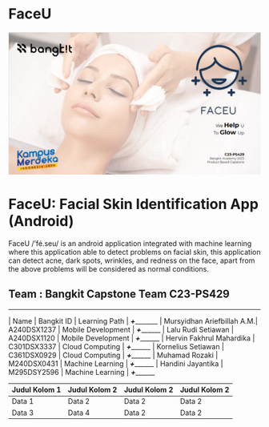 # FaceU

![alt text](https://github.com/dannriev/FaceU/blob/master/FaceU%20background.png?raw=true)

# FaceU: Facial Skin Identification App (Android)
FaceU /’fé.seu/ is an android application integrated with machine learning where this application able to detect problems on facial skin, this application can detect acne, dark spots, wrinkles, and redness on the face, apart from the above problems will be considered as normal conditions.

## Team : Bangkit Capstone Team C23-PS429
_________________________________________________________________
| Name                       | Bangkit ID  | Learning Path      |
_____________________________+____________________________________
| Mursyidhan Ariefbillah A.M.| A240DSX1237 | Mobile Development | 
_____________________________+___________________________________
| Lalu Rudi Setiawan         | A240DSX1120 | Mobile Development |
_____________________________+___________________________________
| Hervin Fakhrul Mahardika   | C301DSX3337 | Cloud Computing    |
_____________________________+___________________________________
| Kornelius Setiawan         | C361DSX0929 | Cloud Computing    |
_____________________________+___________________________________
| Muhamad Rozaki             | M240DSX0431 | Machine Learning   |
_____________________________+___________________________________
| Handini Jayantika          | M295DSY2596 | Machine Learning   |
_____________________________+___________________________________

| Judul Kolom 1 | Judul Kolom 2 |Judul Kolom 2 |Judul Kolom 2 |
| ------------- | ------------- | ------------ | ------------ |
| Data 1        | Data 2        | Data 2       | Data 2       |
| Data 3        | Data 4        | Data 2       | Data 2       |
